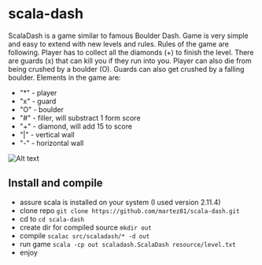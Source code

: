 # scala-dash
ScalaDash is a game similar to famous Boulder Dash. Game is very simple and easy to extend with new levels and rules.
Rules of the game are following.
Player has to collect all the diamonds (+) to finish the level. There are guards (x) that can kill you if they run into you.
Player can also die from being crushed by a boulder (O). Guards can also get crushed by a falling boulder.
Elements in the game are:
- "*" - player
- "x" - guard
- "O" - boulder
- "#" - filler, will substract 1 form score
- "+" - diamond, will add 15 to score
- "|" - vertical wall
- "-" - horizontal wall

![Alt text](https://github.com/martez81/scala-dash/blob/master/resource/img/screenshot1.png)

## Install and compile
- assure scala is installed on your system (I used version 2.11.4)
- clone repo `git clone https://github.com/martez81/scala-dash.git`
- cd to `cd scala-dash`
- create dir for compiled source `mkdir out` 
- compile `scalac src/scaladash/* -d out`
- run game `scala -cp out scaladash.ScalaDash resource/level.txt`
- enjoy
